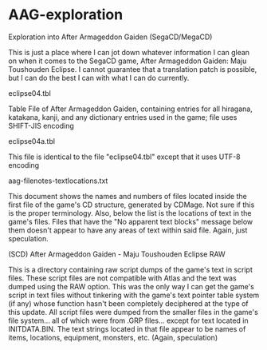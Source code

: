 # AAG-exploration
Exploration into After Armageddon Gaiden (SegaCD/MegaCD)

This is just a place where I can jot down whatever information I can glean on when it comes to the SegaCD game, After Armageddon Gaiden: Maju Toushouden Eclipse.  I cannot guarantee that a translation patch is possible, but I can do the best I can with what I can do currently.

eclipse04.tbl 

Table File of After Armageddon Gaiden, containing entries for all hiragana, katakana, kanji, and any dictionary entries used in the game; file uses SHIFT-JIS encoding

eclipse04a.tbl

This file is identical to the file "eclipse04.tbl" except that it uses UTF-8 encoding

aag-filenotes-textlocations.txt 

This document shows the names and numbers of files located inside the first file of the game's CD structure, generated by CDMage.  Not sure if this is the proper terminology.  Also, below the list is the locations of text in the game's files.  Files that have the "No apparent text blocks" message below them doesn't appear to have any areas of text within said file.  Again, just speculation.  

(SCD) After Armageddon Gaiden - Maju Toushouden Eclipse RAW

This is a directory containing raw script dumps of the game's text in script files.  These script files are not compatible with Atlas and the text was dumped using the RAW option.  This was the only way I can get the game's script in text files without tinkering with the game's text pointer table system (if any) whose function hasn't been completely deciphered at the type of this update.  All script files were dumped from the smaller files in the game's file system... all of which were from .GRP files... except for text located in INITDATA.BIN.  The text strings located in that file appear to be names of items, locations, equipment, monsters, etc. (Again, speculation)
